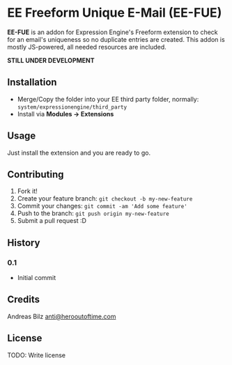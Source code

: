 # EE Freeform Unique E-Mail (EE-FUE)

**EE-FUE** is an addon for Expression Engine's Freeform extension to check for an email's uniqueness so no duplicate entries are created.
This addon is mostly JS-powered, all needed resources are included.

**STILL UNDER DEVELOPMENT**

## Installation

* Merge/Copy the folder into your EE third party folder, normally: `system/expressionengine/third_party`
* Install via __Modules -> Extensions__

## Usage

Just install the extension and you are ready to go.

## Contributing

1. Fork it!
2. Create your feature branch: `git checkout -b my-new-feature`
3. Commit your changes: `git commit -am 'Add some feature'`
4. Push to the branch: `git push origin my-new-feature`
5. Submit a pull request :D

## History

### 0.1

* Initial commit

## Credits

Andreas Bilz <anti@herooutoftime.com>

## License

TODO: Write license